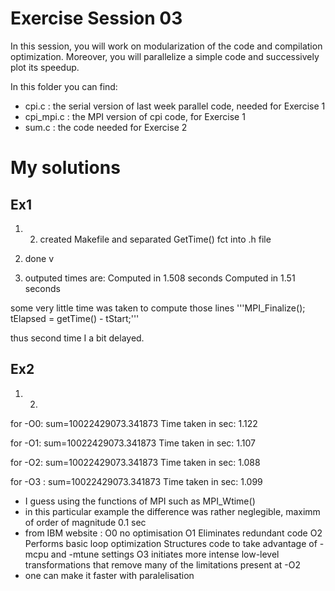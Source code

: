 # Exercise Session 03 #
In this session, you will work on modularization of the code and compilation optimization. Moreover, you will parallelize a simple code and successively plot its speedup. 

In this folder you can find:

* cpi.c : the serial version of last week parallel code, needed for Exercise 1
* cpi_mpi.c : the MPI version of cpi code, for Exercise 1
* sum.c : the code needed for Exercise 2 

# My solutions 

## Ex1 

1) 2) created Makefile and separated GetTime() fct into .h file 

3) done v

4) outputed times are: 
Computed in 1.508 seconds
Computed in 1.51 seconds
 
some very little time was taken to compute those lines 
'''MPI_Finalize();
tElapsed = getTime() - tStart;'''

thus second time I a bit delayed. 

## Ex2

1) 2) 

for -O0: 
sum=10022429073.341873
Time taken in sec: 1.122

for -O1: 
sum=10022429073.341873
Time taken in sec: 1.107

for -O2: 
sum=10022429073.341873
Time taken in sec: 1.088

for -O3 : 
sum=10022429073.341873
Time taken in sec: 1.099

- I guess using the functions of MPI such as MPI_Wtime()
- in this particular example the difference was rather neglegible, maximm of order of magnitude 0.1 sec
- from IBM website : O0 no optimisation  O1 Eliminates redundant code
O2 Performs basic loop optimization
Structures code to take advantage of -mcpu and -mtune settings O3 initiates more intense low-level transformations that remove many of the limitations present at -O2
- one can make it faster with paralelisation 

